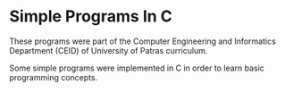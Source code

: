 # Simple Programs In C
These programs were part of the Computer Engineering and Informatics Department (CEID) of University of Patras curriculum.

Some simple programs were implemented in C in order to learn basic programming concepts.
